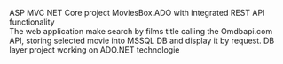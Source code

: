 ASP MVC NET Core project MoviesBox.ADO with integrated REST API functionality</br>
The web application make search by films title calling the Omdbapi.com API, 
storing selected movie into MSSQL DB and display it by request.
DB layer project working on ADO.NET technologie

